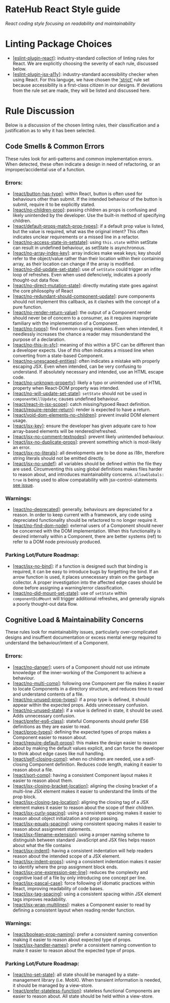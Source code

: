 # RateHub React Style guide
*React coding style focusing on readability and maintainability*

# Linting Package Choices
* [[eslint-plugin-react]](https://www.npmjs.com/package/eslint-plugin-react): industry-standard collection of linting rules for React.  We are explicitly choosing the severity of each rule, discussed below.
* [[eslint-plugin-jsx-a11y]](https://www.npmjs.com/package/eslint-plugin-jsx-a11y): industry-standard accessibility checker when using React.  For this languge, we have chosen the ['strict'](https://github.com/evcohen/eslint-plugin-jsx-a11y#difference-between-recommended-and-strict-mode) rule set because accessibility is a first-class citizen in our designs.  If deviations from the rule set are made, they will be listed and discussed here.


# Rule Discussion
Below is a discussion of the chosen linting rules, their classification and a justification as to why it has been selected.

## Code Smells & Common Errors
These rules look for anti-patterns and common implementation errors.  When detected, these often indicate a design in need of refactoring, or an improper/accidental use of a function.

### Errors:
* [[react/button-has-type]](https://github.com/yannickcr/eslint-plugin-react/blob/master/docs/rules/button-has-type.md): within React, button is often used for behaviours other than submit.  If the intended behaviour of the button is submit, require it to be explicitly stated.
* [[react/no-children-prop]](https://github.com/yannickcr/eslint-plugin-react/blob/HEAD/docs/rules/no-children-prop.md): passing children as props is confusing and likely unintended by the developer.  Use the built-in method of specifying children.
* [[react/default-props-match-prop-types]](https://github.com/yannickcr/eslint-plugin-react/blob/HEAD/docs/rules/default-props-match-prop-types.md): if a default prop value is listed, but the value is required, what was the original intent?  This often indicates unclear requirements or a missed line in a refactor.
* [[react/no-access-state-in-setstate]](https://github.com/yannickcr/eslint-plugin-react/blob/HEAD/docs/rules/no-access-state-in-setstate.md): using `this.state` within setState can result in undefined behaviour, as setState is asynchronous.
* [[react/no-array-index-key]](https://github.com/yannickcr/eslint-plugin-react/blob/HEAD/docs/rules/no-array-index-key.md): array indicies make weak keys; key should refer to the object/value rather than their location within their containing array, as their location can change if the array is modified.
* [[react/no-did-update-set-state]](https://github.com/yannickcr/eslint-plugin-react/blob/HEAD/docs/rules/no-did-update-set-state.md): use of `setState` could trigger an infite loop of refreshes.  Even when used defencively, indicates a poorly thought-out data flow.
* [[react/no-direct-mutation-state]](https://github.com/yannickcr/eslint-plugin-react/blob/HEAD/docs/rules/no-direct-mutation-state.md): directly mutating state goes against the core philosophy of React
* [[react/no-redundant-should-component-update]](https://github.com/yannickcr/eslint-plugin-react/blob/HEAD/docs/rules/no-redundant-should-component-update.md): pure components should not implement this callback, as it clashes with the concept of a pure function.
* [[react/no-render-return-value]](https://github.com/yannickcr/eslint-plugin-react/blob/HEAD/docs/rules/no-render-return-value.md): the output of a Component render should never be of concern to a consumer, as it requires inapropriate familiary with the implementation of a Component.
* [[react/no-typos]](https://github.com/yannickcr/eslint-plugin-react/blob/HEAD/docs/rules/no-typos.md): find common casing mistakes.  Even when intended, it needlessly increases the chance a reader may misunderstand the purpose of a declaration.
* [[react/no-this-in-sfc]](https://github.com/yannickcr/eslint-plugin-react/blob/HEAD/docs/rules/no-this-in-sfc.md): meaning of *this* within a SFC can be different than a developer expects.  Use of *this* often indicates a missed line when converting from a state-based Component.
* [[react/no-unescaped-entities]](https://github.com/yannickcr/eslint-plugin-react/blob/HEAD/docs/rules/no-unescaped-entities.md): often indicates a mistake with properly escaping JSX.  Even when intended, can be very confusing to understand.  If absolutely necessary and intended, use an HTML escape code.
* [[react/no-unknown-property]](https://github.com/yannickcr/eslint-plugin-react/blob/HEAD/docs/rules/no-unknown-property.md): likely a typo or unintended use of HTML property when React-DOM property was intended.
* [[react/no-will-update-set-state]](https://github.com/yannickcr/eslint-plugin-react/blob/HEAD/docs/rules/no-will-update-set-state.md): `setState` should not be used in `componentWillUpdate`; causes undefined behaviour.
* [[react/react-in-jsx-scope]](https://github.com/yannickcr/eslint-plugin-react/blob/HEAD/docs/rules/react-in-jsx-scope.md): catch missing/typoed React definition.
* [[react/require-render-return]](https://github.com/yannickcr/eslint-plugin-react/blob/HEAD/docs/rules/require-render-return.md): render is expected to have a return.
* [[react/void-dom-elements-no-children]](https://github.com/yannickcr/eslint-plugin-react/blob/HEAD/docs/rules/void-dom-elements-no-children.md): prevent invalid DOM element usage.
* [[react/jsx-key]](https://github.com/yannickcr/eslint-plugin-react/blob/HEAD/docs/rules/jsx-key.md): ensure the developer has given adquate care to how array-based elements will be rendered/refreshed.
* [[react/jsx-no-comment-textnodes]](https://github.com/yannickcr/eslint-plugin-react/blob/HEAD/docs/rules/jsx-no-comment-textnodes.md): prevent likely unintended behaviour.
* [[react/jsx-no-duplicate-props]](https://github.com/yannickcr/eslint-plugin-react/blob/HEAD/docs/rules/jsx-no-duplicate-props.md): prevent something which is most-likely an error.
* [[react/jsx-no-literals]](https://github.com/yannickcr/eslint-plugin-react/blob/HEAD/docs/rules/jsx-no-literals.md): all developments are to be done as i18n, therefore string literals should not be emitted directly.
* [[react/jsx-no-undef]](https://github.com/yannickcr/eslint-plugin-react/blob/HEAD/docs/rules/jsx-no-undef.md): all variables should be defined within the file they are used.  Circumventing this using global definitions makes files harder to reason about, and introduces maintainability concerns.  `allowGlobals: true` is being used to allow compatability with jsx-control-statements [see issue](https://github.com/vkbansal/eslint-plugin-jsx-control-statements#important).

### Warnings:
* [[react/no-deprecated]](https://github.com/yannickcr/eslint-plugin-react/blob/HEAD/docs/rules/no-deprecated.md): generally, behaviours are depreciated for a reason.  In order to keep current with a framework, any code using depreciated functionality should be refactored to no longer require it.
* [[react/no-find-dom-node]](https://github.com/yannickcr/eslint-plugin-react/blob/HEAD/docs/rules/no-find-dom-node.md): external users of a Component should never be concerned with the DOM implementation.  When this functionality is desired internally within a Component, there are better systems (ref) to refer to a DOM node previously produced.

### Parking Lot/Future Roadmap:
* [[react/jsx-no-bind]](https://github.com/yannickcr/eslint-plugin-react/blob/HEAD/docs/rules/jsx-no-bind.md): if a function is designed such that binding is required, it can be easy to introduce bugs by forgetting the bind.  If an arrow function is used, it places unnecessary strain on the garbage collector.  A proper investigation into the affected edge cases should be done before assigning a warning/error classification.
* [[react/no-did-mount-set-state]](https://github.com/yannickcr/eslint-plugin-react/blob/HEAD/docs/rules/no-did-mount-set-state.md): use of `setState` within `componentDidMount` will trigger additional refreshes, and generally signals a poorly thought-out data flow.


## Cognitive Load & Maintainability Concerns
These rules look for maintainability issues, particularly over-complicated designs and insuffient documentation or excess mental energy required to understand the behaviour/intent of a Component.

### Errors:
* [[react/no-danger]](https://github.com/yannickcr/eslint-plugin-react/blob/HEAD/docs/rules/no-danger.md): users of a Component should not use intimate knowledge of the inner-working of the Component to achieve a behaviour.
* [[react/no-multi-comp]](https://github.com/yannickcr/eslint-plugin-react/blob/HEAD/docs/rules/no-multi-comp.md): following one Component per file makes it easier to locate Components in a directory structure, and reduces time to read and understand contents of a file.
* [[react/no-unused-prop-types]](https://github.com/yannickcr/eslint-plugin-react/blob/HEAD/docs/rules/no-unused-prop-types.md): if a prop type is defined, it should appear within the expected props.  Adds unnecessary confusion.
* [[react/no-unused-state]](https://github.com/yannickcr/eslint-plugin-react/blob/HEAD/docs/rules/no-unused-state.md): if a value is defined in state, it should be used.  Adds unnecessary confusion.
* [[react/prefer-es6-class]](https://github.com/yannickcr/eslint-plugin-react/blob/HEAD/docs/rules/prefer-es6-class.md): stateful Components should prefer ES6 definitions as they are easier to read.
* [[react/prop-types]](https://github.com/yannickcr/eslint-plugin-react/blob/HEAD/docs/rules/prop-types.md): defining the expected types of props makes a Component easier to reason about.
* [[react/require-default-props]](https://github.com/yannickcr/eslint-plugin-react/blob/HEAD/docs/rules/require-default-props.md): this makes the design easier to reason about by making the default values explicit, and can force the developer to think about edge cases like null handling.
* [[react/self-closing-comp]](https://github.com/yannickcr/eslint-plugin-react/blob/HEAD/docs/rules/self-closing-comp.md): when no children are needed, use a self-closing Component definition.  Reduces code length, making it easier to reason about a file.
* [[react/sort-comp]](https://github.com/yannickcr/eslint-plugin-react/blob/HEAD/docs/rules/sort-comp.md): having a consistent Component layout makes it easier to reason about them.
* [[react/jsx-closing-bracket-location]](https://github.com/yannickcr/eslint-plugin-react/blob/HEAD/docs/rules/jsx-closing-bracket-location.md): aligning the closing bracket of a multi-line JSX element makes it easier to understand the limits of the prop block.
* [[react/jsx-closing-tag-location]](https://github.com/yannickcr/eslint-plugin-react/blob/HEAD/docs/rules/jsx-closing-tag-location.md): aligning the closing tag of a JSX element makes it easier to reason about the scope of their children.
* [[react/jsx-curly-spacing]](https://github.com/yannickcr/eslint-plugin-react/blob/HEAD/docs/rules/jsx-curly-spacing.md): using a consistent spacing makes it easier to reason about object initialzation and prop passing.
* [[react/jsx-equals-spacing]](https://github.com/yannickcr/eslint-plugin-react/blob/HEAD/docs/rules/jsx-equals-spacing.md): using consistent spacing makes it easier to reason about assignment statements.
* [[react/jsx-filename-extension]](https://github.com/yannickcr/eslint-plugin-react/blob/HEAD/docs/rules/jsx-filename-extension.md): using a proper naming scheme to distinguish between standard JavaScript and JSX files helps reason about what the file contains
* [[react/jsx-indent]](https://github.com/yannickcr/eslint-plugin-react/blob/HEAD/docs/rules/jsx-indent.md): having a consistent indentation will help readers reason about the intended scope of a JSX element.
* [[react/jsx-indent-props]](https://github.com/yannickcr/eslint-plugin-react/blob/HEAD/docs/rules/jsx-indent-props.md): using a consistent indentation makes it easier to identify where the prop assignment block ends.
* [[react/jsx-one-expression-per-line]](https://github.com/yannickcr/eslint-plugin-react/blob/HEAD/docs/rules/jsx-one-expression-per-line.md): reduces the complexity and cognitive load of a file by only introducing one concept per line.
* [[react/jsx-pascal-case]](https://github.com/yannickcr/eslint-plugin-react/blob/HEAD/docs/rules/jsx-pascal-case.md): force following of idomatic practices within React, improving readability of code bases.
* [[react/jsx-tag-spacing]](https://github.com/yannickcr/eslint-plugin-react/blob/HEAD/docs/rules/jsx-tag-spacing.md): using a consistent spacing within JSX element tags improves readability.
* [[react/jsx-wrap-multilines]](https://github.com/yannickcr/eslint-plugin-react/blob/HEAD/docs/rules/jsx-wrap-multilines.md): makes a Component easier to read by defining a consistent layout when reading render function.

### Warnings:
* [[react/boolean-prop-naming]](https://github.com/yannickcr/eslint-plugin-react/blob/HEAD/docs/rules/boolean-prop-naming.md): prefer a consistent naming convention making it easier to reason about expected type of props.
* [[react/jsx-handler-names]](https://github.com/yannickcr/eslint-plugin-react/blob/HEAD/docs/rules/jsx-handler-names.md): prefer a consistent naming convention to make it easier to reason about the expected type of props.

### Parking Lot/Future Roadmap:
* [[react/no-set-state]](https://github.com/yannickcr/eslint-plugin-react/blob/HEAD/docs/rules/no-set-state.md): all state should be managed by a state-management library (i.e. MobX).  When transient information is needed, it should be managed by a view-store.
* [[react/prefer-stateless-function]](https://github.com/yannickcr/eslint-plugin-react/blob/HEAD/docs/rules/prefer-stateless-function.md): stateless functional Components are easier to reason about.  All state should be held within a view-store.






<!--
##### These need no-unused-var:
https://github.com/yannickcr/eslint-plugin-react/blob/HEAD/docs/rules/jsx-uses-react.md
https://github.com/yannickcr/eslint-plugin-react/blob/HEAD/docs/rules/jsx-uses-vars.md
-->